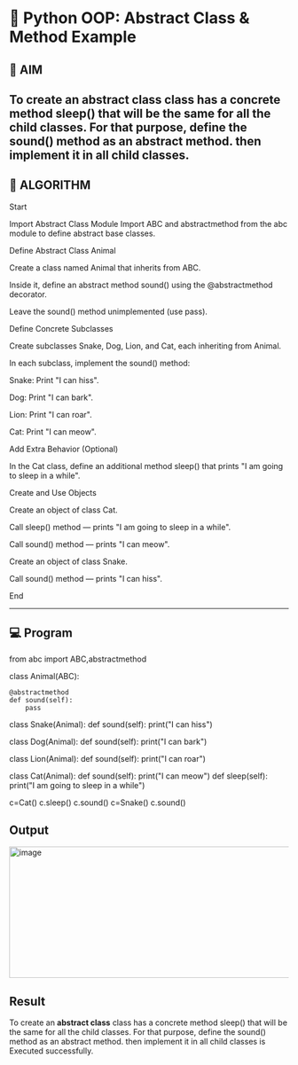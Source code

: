 # 🐍 Python OOP: Abstract Class & Method Example

## 🎯 AIM

To create an **abstract class** class has a concrete method sleep() that will be the same for all the child classes. For that purpose, define the sound() method as an abstract method. then implement it in all child classes.
---

## 🧠 ALGORITHM
Start

Import Abstract Class Module
Import ABC and abstractmethod from the abc module to define abstract base classes.

Define Abstract Class Animal

Create a class named Animal that inherits from ABC.

Inside it, define an abstract method sound() using the @abstractmethod decorator.

Leave the sound() method unimplemented (use pass).

Define Concrete Subclasses

Create subclasses Snake, Dog, Lion, and Cat, each inheriting from Animal.

In each subclass, implement the sound() method:

Snake: Print "I can hiss".

Dog: Print "I can bark".

Lion: Print "I can roar".

Cat: Print "I can meow".

Add Extra Behavior (Optional)

In the Cat class, define an additional method sleep() that prints "I am going to sleep in a while".

Create and Use Objects

Create an object of class Cat.

Call sleep() method — prints "I am going to sleep in a while".

Call sound() method — prints "I can meow".

Create an object of class Snake.

Call sound() method — prints "I can hiss".

End





---

## 💻 Program
from abc import ABC,abstractmethod
 
class Animal(ABC):
    
    @abstractmethod
    def sound(self):
        pass
class Snake(Animal):
    def sound(self):
        print("I can hiss")
 
class Dog(Animal):
    def sound(self):
        print("I can bark")
 
class Lion(Animal):
    def sound(self):
        print("I can roar")
       
class Cat(Animal):
    def sound(self):
        print("I can meow")
    def sleep(self):
        print("I am going to sleep in a while")
        
c=Cat()
c.sleep()
c.sound()
c=Snake()
c.sound()

## Output
<img width="775" height="237" alt="image" src="https://github.com/user-attachments/assets/830d6530-47a2-437d-9adc-1f3450f5c6f6" />


## Result
To create an **abstract class** class has a concrete method sleep() that will be the same for all the child classes. For that purpose, define the sound() method as an abstract method. then implement it in all child classes is Executed successfully.


